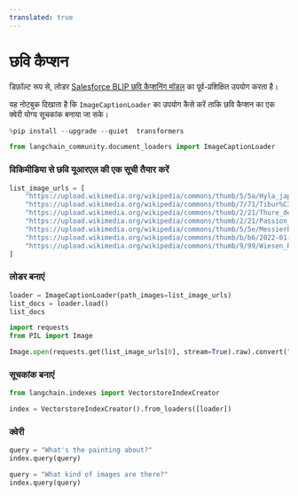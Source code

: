 ```yaml
---
translated: true
---
```


# छवि कैप्शन

डिफ़ॉल्ट रूप से, लोडर [Salesforce BLIP छवि कैप्शनिंग मॉडल](https://huggingface.co/Salesforce/blip-image-captioning-base) का पूर्व-प्रशिक्षित उपयोग करता है।

यह नोटबुक दिखाता है कि `ImageCaptionLoader` का उपयोग कैसे करें ताकि छवि कैप्शन का एक क्वेरी योग्य सूचकांक बनाया जा सके।

```python
%pip install --upgrade --quiet  transformers
```

```python
from langchain_community.document_loaders import ImageCaptionLoader
```

### विकिमीडिया से छवि यूआरएल की एक सूची तैयार करें

```python
list_image_urls = [
    "https://upload.wikimedia.org/wikipedia/commons/thumb/5/5a/Hyla_japonica_sep01.jpg/260px-Hyla_japonica_sep01.jpg",
    "https://upload.wikimedia.org/wikipedia/commons/thumb/7/71/Tibur%C3%B3n_azul_%28Prionace_glauca%29%2C_canal_Fayal-Pico%2C_islas_Azores%2C_Portugal%2C_2020-07-27%2C_DD_14.jpg/270px-Tibur%C3%B3n_azul_%28Prionace_glauca%29%2C_canal_Fayal-Pico%2C_islas_Azores%2C_Portugal%2C_2020-07-27%2C_DD_14.jpg",
    "https://upload.wikimedia.org/wikipedia/commons/thumb/2/21/Thure_de_Thulstrup_-_Battle_of_Shiloh.jpg/251px-Thure_de_Thulstrup_-_Battle_of_Shiloh.jpg",
    "https://upload.wikimedia.org/wikipedia/commons/thumb/2/21/Passion_fruits_-_whole_and_halved.jpg/270px-Passion_fruits_-_whole_and_halved.jpg",
    "https://upload.wikimedia.org/wikipedia/commons/thumb/5/5e/Messier83_-_Heic1403a.jpg/277px-Messier83_-_Heic1403a.jpg",
    "https://upload.wikimedia.org/wikipedia/commons/thumb/b/b6/2022-01-22_Men%27s_World_Cup_at_2021-22_St._Moritz%E2%80%93Celerina_Luge_World_Cup_and_European_Championships_by_Sandro_Halank%E2%80%93257.jpg/288px-2022-01-22_Men%27s_World_Cup_at_2021-22_St._Moritz%E2%80%93Celerina_Luge_World_Cup_and_European_Championships_by_Sandro_Halank%E2%80%93257.jpg",
    "https://upload.wikimedia.org/wikipedia/commons/thumb/9/99/Wiesen_Pippau_%28Crepis_biennis%29-20220624-RM-123950.jpg/224px-Wiesen_Pippau_%28Crepis_biennis%29-20220624-RM-123950.jpg",
]
```

### लोडर बनाएं

```python
loader = ImageCaptionLoader(path_images=list_image_urls)
list_docs = loader.load()
list_docs
```

```python
import requests
from PIL import Image

Image.open(requests.get(list_image_urls[0], stream=True).raw).convert("RGB")
```

### सूचकांक बनाएं

```python
from langchain.indexes import VectorstoreIndexCreator

index = VectorstoreIndexCreator().from_loaders([loader])
```

### क्वेरी

```python
query = "What's the painting about?"
index.query(query)
```

```python
query = "What kind of images are there?"
index.query(query)
```

